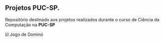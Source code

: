 ## Projetos PUC-SP. <br>
 Repositório destinado aos projetos realizados durante o curso de Ciência da Computação na **PUC-SP** <br>
 
 ☑️ Jogo de Dominó<a href="https://github.com/victoriaferrarese/Projetos_PUC-SP/tree/main/JogodeDomino" target="_blank">
